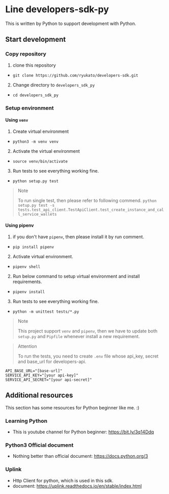 # Line developers-sdk-py
This is written by Python to support development with Python.

## Start development
### Copy repository
1. clone this repository
  - `git clone https://github.com/ryukato/developers-sdk.git`
2. Change directory to `developers_sdk_py`
  - `cd developers_sdk_py`

### Setup environment
#### Using `venv`
1. Create virtual environment
  - `python3 -m venv venv`
2. Activate the virtual environment
  - `source venv/bin/activate`
3. Run tests to see everything working fine.
  - `python setup.py test`

> Note
>
> To run single test, then please refer to following commend.
`python setup.py test -s tests.test_api_client.TestApiClient.test_create_instance_and_call_service_wallets`

#### Using pipenv
1. if you don't have `pipenv`, then please install it by run comment.
  - `pip install pipenv`
2. Activate virtual environment.
  - `pipenv shell`
2. Run below command to setup virtual environment and install requirements.
  - `pipenv install`
3. Run tests to see everything working fine.
  - `python -m unittest tests/*.py`

> Note
>
> This project support `venv` and `pipenv`, then we have to update both `setup.py` and `Pipfile` whenever install a new requirement.

> Attention
>
> To run the tests, you need to create `.env` file whose api_key, secret and base_url for developers-api.
```
API_BASE_URL="[base-url]"
SERVICE_API_KEY="[your api-key]"
SERVICE_API_SECRET="[your api-secret]"
```


## Additional resources
This section has some resources for Python beginner like me. :)
### Learning Python
* This is youtube channel for Python beginner: https://bit.ly/3q14Ddq
### Python3 Official document
* Nothing better than official document: https://docs.python.org/3
### Uplink
* Http Client for python, which is used in this sdk.
* document: https://uplink.readthedocs.io/en/stable/index.html
